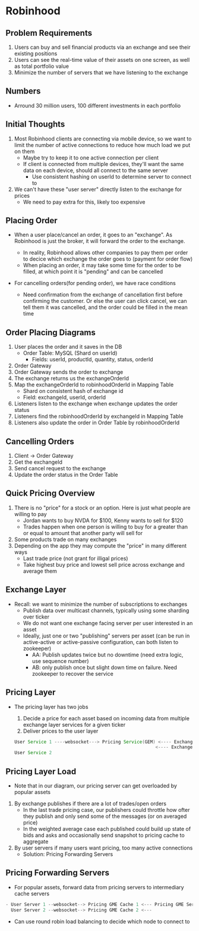 # Robinhood

## Problem Requirements
1. Users can buy and sell financial products via an exchange and see their existing positions
2. Users can see the real-time value of their assets on one screen, as well as total portfolio value
3. Minimize the number of servers that we have listening to the exchange

## Numbers
- Arround 30 million users, 100 different investments in each portfolio

## Initial Thoughts
1. Most Robinhood clients are connecting via mobile device, so we want to limit the number of active connections to reduce how much load we put on them
    - Maybe try to keep it to one active connection per client
    - If client is connected from multiple devices, they'll want the same data on each device, should all connect to the same server
        - Use consistent hashing on userId to determine server to connect to
2. We can't have these "user server" directly listen to the exchange for prices
    - We need to pay extra for this, likely too expensive

## Placing Order 
- When a user place/cancel an order, it goes to an "exchange". As Robinhood is just the broker, it will forward the order to the exchange.
    - In reality, Robinhood allows other companies to pay them per order to decice which exchange the order goes to (payment for order flow)
    - When placing an order, it may take some time for the order to be filled, at which point it is "pending" and can be cancelled

- For cancelling orders(for pending order), we have race conditions
    - Need confirmation from the exchange of cancellation first before confirming the customer. Or else the user can click cancel, we can tell them it was cancelled, and the order could be filled in the mean time

## Order Placing Diagrams
1. User places the order and it saves in the DB
    - Order Table: MySQL (Shard on userId)
        - Fields: userId, productId, quantity, status, orderId
2. Order Gateway
3. Order Gateway sends the order to exchange
4. The exchange returns us the exchangeOrderId
5. Map the exchangeOrderId to robinhoodOrderId in Mapping Table
    - Shard on consistent hash of exchange id
    - Field: exchangeId, userId, orderId
6. Listeners listen to the exchange when exchange updates the order status
7. Listeners find the robinhoodOrderId by exchangeId in Mapping Table
8. Listeners also update the order in Order Table by robinhoodOrderId

## Cancelling Orders
1. Client -> Order Gateway
2. Get the exchangeId
3. Send cancel request to the exchange
4. Update the order status in the Order Table

## Quick Pricing Overview
1. There is no "price" for a stock or an option. Here is just what people are willing to pay
    - Jordan wants to buy NVDA for $100, Kenny wants to sell for $120
    - Trades happen when one person is willing to buy for a greater than or equal to amount that another party will sell for
2. Some products trade on many exchanges
3. Depending on the app they may compute the "price" in many different ways
    - Last trade price (not grant for illigal prices)
    - Take highest buy price and lowest sell price across exchange and average them

## Exchange Layer
- Recall: we want to minimize the number of subscriptions to exchanges
    - Publish data over multicast channels, typically using some sharding over ticker
    - We do not want one exchange facing server per user interested in an asset
    - Ideally, just one or two "publishing" servers per asset (can be run in active-active or active-passive configuration, can both listen to zookeeper)
        - AA: Publish updates twice but no downtime (need extra logic, use sequence number)
        - AB: only publish once but slight down time on failure. Need zookeeper to recover the service

## Pricing Layer
- The pricing layer has two jobs
    1. Decide a price for each asset based on incoming data from multiple exchange layer services for a given ticker
    2. Deliver prices to the user layer

    ```java
    User Service 1 ----websocket---> Pricing Service(GEM) <---- Exchange Service A <--UDP--> Exchange A
                                                         <---- Exchange Serviec B <--UDP--> Exchange B
    User Service 2    
    ```                

## Pricing Layer Load
- Note that in our diagram, our pricing server can get overloaded by popular assets
1. By exchange publishes if there are a lot of trades/open orders
    - In the last trade pricing case, our publishers could throttle how ofter they publish and only send some of the messages (or on averaged price)
    - In the weighted average case each published could build up state of bids and asks and occasionally send snapshot to pricing cache to aggregate
2. By user servers if many users want pricing, too many active connections
    - Solution: Pricing Forwarding Servers

## Pricing Forwarding Servers
- For popular assets, forward data from pricing servers to intermediary cache servers
```java
- User Server 1 --websocket--> Pricing GME Cache 1 <--- Pricing GME Server
  User Server 2 --websocket--> Pricing GME Cache 2 <--- 
```
- Can use round robin load balancing to decide which node to connect to







